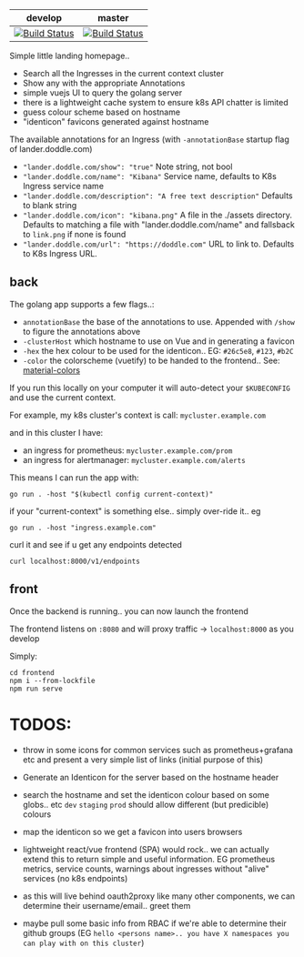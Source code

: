 

develop | master
---|---
[![Build Status](https://ci.digtux.com/api/badges/digtux/lander/status.svg?ref=refs/heads/develop)](https://ci.digtux.com/digtux/lander) | [![Build Status](https://ci.digtux.com/api/badges/digtux/lander/status.svg?ref=refs/heads/master)](https://ci.digtux.com/digtux/lander)

Simple little landing homepage..

- Search all the Ingresses in the current context cluster 
- Show any with the appropriate Annotations 
- simple vuejs UI to query the golang server
- there is a lightweight cache system to ensure k8s API chatter is limited
- guess colour scheme based on hostname
- "identicon" favicons generated against hostname

The available annotations for an Ingress (with `-annotationBase` startup flag of lander.doddle.com)
 - `"lander.doddle.com/show": "true"` 
 Note string, not bool
 - `"lander.doddle.com/name": "Kibana"` 
 Service name, defaults to K8s Ingress service name
 - `"lander.doddle.com/description": "A free text description"` Defaults to blank string
 - `"lander.doddle.com/icon": "kibana.png"` 
 A file in the ./assets directory. Defaults to matching a file with "lander.doddle.com/name" and fallsback to `link.png` if none is found
 - `"lander.doddle.com/url": "https://doddle.com"` URL to link to. Defaults to K8s Ingress URL. 


## back

The golang app supports a few flags..:
- `annotationBase` the base of the annotations to use. Appended with `/show` to figure the annotations above
- `-clusterHost` which hostname to use on Vue and in generating a favicon
- `-hex` the hex colour to be used for the identicon.. EG: `#26c5e8`, `#123`, `#b2C`
- `-color` the colorscheme (vuetify) to be handed to the frontend.. See: [material-colors](https://vuetifyjs.com/en/styles/colors/#material-colors)

If you run this locally on your computer it will auto-detect your `$KUBECONFIG` and use the current context.

For example, my k8s cluster's context is call: `mycluster.example.com`

and in this cluster I have:

- an ingress for prometheus: `mycluster.example.com/prom`
- an ingress for alertmanager: `mycluster.example.com/alerts`

This means I can run the app with:

```
go run . -host "$(kubectl config current-context)"
```


if your "current-context" is something else.. simply over-ride it.. eg

```
go run . -host "ingress.example.com"
```


curl it and see if u get any endpoints detected
```
curl localhost:8000/v1/endpoints
```



## front

Once the backend is running.. you can now launch the frontend

The frontend listens on `:8080` and will proxy traffic -> `localhost:8000` as you develop

Simply:
```
cd frontend
npm i --from-lockfile
npm run serve
```

# TODOS:

- throw in some icons for common services such as prometheus+grafana etc and present a very simple list of links (initial purpose of this)
- Generate an Identicon for the server based on the hostname header
- search the hostname and set the identicon colour based on some globs.. etc `dev` `staging` `prod` should allow different (but predicible) colours
- map the identicon so we get a favicon into users browsers

- lightweight react/vue frontend (SPA) would rock.. we can actually extend this to return simple and useful information. EG prometheus metrics, service counts, warnings about ingresses without "alive" services (no k8s endpoints)

- as this will live behind oauth2proxy like many other components, we can determine their username/email.. greet them
- maybe pull some basic info from RBAC if we're able to determine their github groups (EG `hello <persons name>.. you have X namespaces you can play with on this cluster`)
